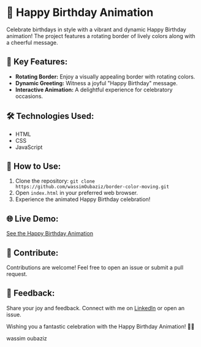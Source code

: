 # 🎉 Happy Birthday Animation

Celebrate birthdays in style with a vibrant and dynamic Happy Birthday animation! The project features a rotating border of lively colors along with a cheerful message.

## 🎨 Key Features:

- **Rotating Border:** Enjoy a visually appealing border with rotating colors.
- **Dynamic Greeting:** Witness a joyful "Happy Birthday" message.
- **Interactive Animation:** A delightful experience for celebratory occasions.

## 🛠️ Technologies Used:

- HTML
- CSS
- JavaScript

## 📖 How to Use:

1. Clone the repository: `git clone https://github.com/wassimOubaziz/border-color-moving.git`
2. Open `index.html` in your preferred web browser.
3. Experience the animated Happy Birthday celebration!

## 🌐 Live Demo:

[See the Happy Birthday Animation](https://wassimoubaziz.github.io/border-color-moving/)

## 🎂 Contribute:

Contributions are welcome! Feel free to open an issue or submit a pull request.

## 🎈 Feedback:

Share your joy and feedback. Connect with me on [LinkedIn](https://www.linkedin.com/in/wassim-oubaziz/) or open an issue.

Wishing you a fantastic celebration with the Happy Birthday Animation! 🥳🎂

wassim oubaziz
